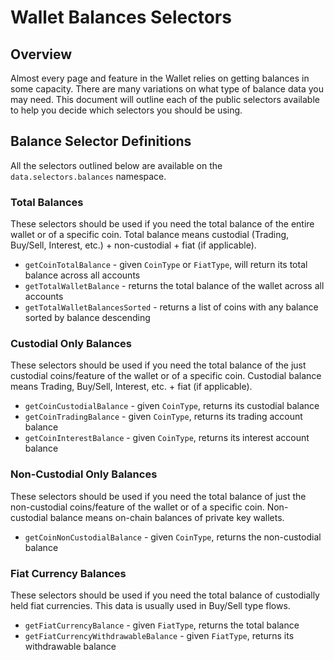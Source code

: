 # Wallet Balances Selectors

## Overview
Almost every page and feature in the Wallet relies on getting balances in some capacity. 
There are many variations on what type of balance data you may need. 
This document will outline each of the public selectors available to help you decide which selectors you should be using.

## Balance Selector Definitions
All the selectors outlined below are available on the `data.selectors.balances` namespace.

### Total Balances
These selectors should be used if you need the total balance of the entire wallet or of a specific coin.
Total balance means custodial (Trading, Buy/Sell, Interest, etc.) + non-custodial + fiat (if applicable).

- `getCoinTotalBalance` - given `CoinType` or `FiatType`, will return its total balance across all accounts
- `getTotalWalletBalance` - returns the total balance of the wallet across all accounts
- `getTotalWalletBalancesSorted` - returns a list of coins with any balance sorted by balance descending

### Custodial Only Balances
These selectors should be used if you need the total balance of the just custodial coins/feature of the wallet or of a specific coin.
Custodial balance means Trading, Buy/Sell, Interest, etc. + fiat (if applicable).

- `getCoinCustodialBalance` - given `CoinType`, returns its custodial balance
- `getCoinTradingBalance` - given `CoinType`, returns its trading account balance
- `getCoinInterestBalance` - given `CoinType`, returns its interest account balance

### Non-Custodial Only Balances
These selectors should be used if you need the total balance of just the non-custodial coins/feature of the wallet or of a specific coin.
Non-custodial balance means on-chain balances of private key wallets.

- `getCoinNonCustodialBalance` - given `CoinType`, returns the non-custodial balance

### Fiat Currency Balances
These selectors should be used if you need the total balance of custodially held fiat currencies.
This data is usually used in Buy/Sell type flows.

- `getFiatCurrencyBalance` - given `FiatType`, returns the total balance
- `getFiatCurrencyWithdrawableBalance` - given `FiatType`, returns its withdrawable balance